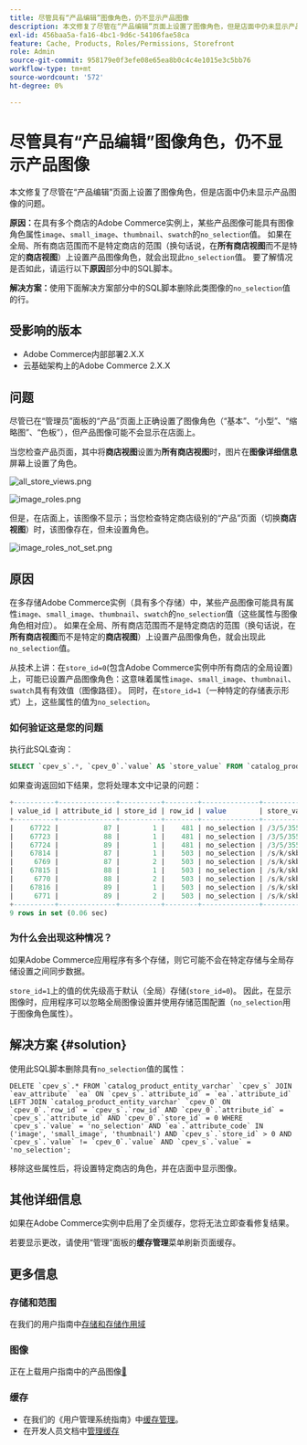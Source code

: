 ```yaml
---
title: 尽管具有“产品编辑”图像角色，仍不显示产品图像
description: 本文修复了尽管在“产品编辑”页面上设置了图像角色，但是店面中仍未显示产品图像的问题。
exl-id: 456baa5a-fa16-4bc1-9d6c-54106fae58ca
feature: Cache, Products, Roles/Permissions, Storefront
role: Admin
source-git-commit: 958179e0f3efe08e65ea8b0c4c4e1015e3c5bb76
workflow-type: tm+mt
source-wordcount: '572'
ht-degree: 0%

---
```


# 尽管具有“产品编辑”图像角色，仍不显示产品图像

本文修复了尽管在“产品编辑”页面上设置了图像角色，但是店面中仍未显示产品图像的问题。

**原因：**&#x200B;在具有多个商店的Adobe Commerce实例上，某些产品图像可能具有图像角色属性`image`、`small_image`、`thumbnail`、`swatch`的`no_selection`值。 如果在全局、所有商店范围而不是特定商店的范围（换句话说，在&#x200B;**所有商店视图**&#x200B;而不是特定的&#x200B;**商店视图**）上设置产品图像角色，就会出现此`no_selection`值。 要了解情况是否如此，请运行以下&#x200B;**原因**&#x200B;部分中的SQL脚本。

**解决方案：**&#x200B;使用下面解决方案部分中的SQL脚本删除此类图像的`no_selection`值的行。

## 受影响的版本

* Adobe Commerce内部部署2.X.X
* 云基础架构上的Adobe Commerce 2.X.X

## 问题

尽管已在“管理员”面板的“产品”页面上正确设置了图像角色（“基本”、“小型”、“缩略图”、“色板”），但产品图像可能不会显示在店面上。

当您检查产品页面，其中将&#x200B;**商店视图**&#x200B;设置为&#x200B;**所有商店视图**&#x200B;时，图片在&#x200B;**图像详细信息**&#x200B;屏幕上设置了角色。

![all_store_views.png](assets/all_store_views.png)

![image_roles.png](assets/image_roles.png)

但是，在店面上，该图像不显示；当您检查特定商店级别的“产品”页面（切换&#x200B;**商店视图**）时，该图像存在，但未设置角色。

![image_roles_not_set.png](assets/image_roles_not_set.png)

## 原因

在多存储Adobe Commerce实例（具有多个存储）中，某些产品图像可能具有属性`image`、`small_image`、`thumbnail`、`swatch`的`no_selection`值（这些属性与图像角色相对应）。 如果在全局、所有商店范围而不是特定商店的范围（换句话说，在&#x200B;**所有商店视图**&#x200B;而不是特定的&#x200B;**商店视图**）上设置产品图像角色，就会出现此`no_selection`值。

从技术上讲：在`store_id=0`(包含Adobe Commerce实例中所有商店的全局设置)上，可能已设置产品图像角色：这意味着属性`image`、`small_image`、`thumbnail`、`swatch`具有有效值（图像路径）。 同时，在`store_id=1`（一种特定的存储表示形式）上，这些属性的值为`no_selection`。

### 如何验证这是您的问题

执行此SQL查询：

```sql
SELECT `cpev_s`.*, `cpev_0`.`value` AS `store_value` FROM `catalog_product_entity_varchar` `cpev_s` JOIN `eav_attribute` `ea` ON `cpev_s`.`attribute_id` = `ea`.`attribute_id` LEFT JOIN `catalog_product_entity_varchar` `cpev_0` ON `cpev_0`.`row_id` = `cpev_s`.`row_id` AND `cpev_0`.`attribute_id` = `cpev_s`.`attribute_id` AND `cpev_0`.`store_id` = 0 WHERE `cpev_s`.`value` = 'no_selection' AND `ea`.`attribute_code` IN ('image', 'small_image', 'thumbnail') AND `cpev_s`.`store_id` > 0 AND `cpev_s`.`value` != `cpev_0`.`value` AND `cpev_s`.`value` = 'no_selection';
```

如果查询返回如下结果，您将处理本文中记录的问题：

```sql
+----------+--------------+----------+--------+--------------+----------------------------+
| value_id | attribute_id | store_id | row_id | value        | store_value                |
+----------+--------------+----------+--------+--------------+----------------------------+
|    67722 |           87 |        1 |    481 | no_selection | /3/5/355sss1_main.jpg      |
|    67723 |           88 |        1 |    481 | no_selection | /3/5/355sss1_main.jpg      |
|    67724 |           89 |        1 |    481 | no_selection | /3/5/355sss1_main.jpg      |
|    67814 |           87 |        1 |    503 | no_selection | /s/k/skb2031_main.jpg      |
|     6769 |           87 |        2 |    503 | no_selection | /s/k/skb2031_main.jpg      |
|    67815 |           88 |        1 |    503 | no_selection | /s/k/skb2031_main.jpg      |
|     6770 |           88 |        2 |    503 | no_selection | /s/k/skb2031_main.jpg      |
|    67816 |           89 |        1 |    503 | no_selection | /s/k/skb2031_main.jpg      |
|     6771 |           89 |        2 |    503 | no_selection | /s/k/skb2031_main.jpg      |
+----------+--------------+----------+--------+--------------+----------------------------+
9 rows in set (0.06 sec)
```

### 为什么会出现这种情况？

如果Adobe Commerce应用程序有多个存储，则它可能不会在特定存储与全局存储设置之间同步数据。

`store_id=1`上的值的优先级高于默认（全局）存储(`store_id=0`)。 因此，在显示图像时，应用程序可以忽略全局图像设置并使用存储范围配置（`no_selection`用于图像角色属性）。

## 解决方案 {#solution}

使用此SQL脚本删除具有`no_selection`值的属性：

```
DELETE `cpev_s`.* FROM `catalog_product_entity_varchar` `cpev_s` JOIN `eav_attribute` `ea` ON `cpev_s`.`attribute_id` = `ea`.`attribute_id` LEFT JOIN `catalog_product_entity_varchar` `cpev_0` ON `cpev_0`.`row_id` = `cpev_s`.`row_id` AND `cpev_0`.`attribute_id` = `cpev_s`.`attribute_id` AND `cpev_0`.`store_id` = 0 WHERE `cpev_s`.`value` = 'no_selection' AND `ea`.`attribute_code` IN ('image', 'small_image', 'thumbnail') AND `cpev_s`.`store_id` > 0 AND `cpev_s`.`value` != `cpev_0`.`value` AND `cpev_s`.`value` = 'no_selection';
```

移除这些属性后，将设置特定商店的角色，并在店面中显示图像。

## 其他详细信息

如果在Adobe Commerce实例中启用了全页缓存，您将无法立即查看修复结果。

若要显示更改，请使用“管理”面板的&#x200B;**缓存管理**&#x200B;菜单刷新页面缓存。

## 更多信息

### 存储和范围

在我们的用户指南中[存储和存储作用域](/docs/commerce-admin/stores-sales/site-store/stores.html)

### 图像

正在上载用户指南中的产品图像[&#128279;](/docs/commerce-admin/catalog/products/digital-assets/product-image.html#upload-an-image)

### 缓存

* 在我们的《用户管理系统指南》中[缓存管理](/docs/commerce-admin/systems/tools/cache-management.html)。
* 在开发人员文档中[管理缓存](/docs/commerce-operations/configuration-guide/cli/manage-cache.html)